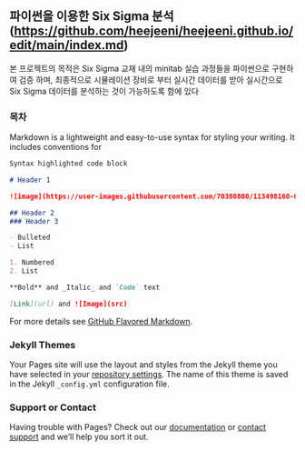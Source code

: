 ## 파이썬을 이용한 Six Sigma 분석 (https://github.com/heejeeni/heejeeni.github.io/edit/main/index.md)

본 프로젝트의 목적은 Six Sigma 교재 내의 minitab 실습 과정들을 파이썬으로 구현하여 검증 하며,
최종적으로 시뮬레이션 장비로 부터 실시간 데이터를 받아 실시간으로 Six Sigma 데이터를 분석하는 것이 가능하도록 함에 있다 

### 목차

Markdown is a lightweight and easy-to-use syntax for styling your writing. It includes conventions for

```markdown
Syntax highlighted code block

# Header 1

![image](https://user-images.githubusercontent.com/70380800/113498160-68e43380-9545-11eb-9586-9cc27cf1a684.png)

## Header 2
### Header 3

- Bulleted
- List

1. Numbered
2. List

**Bold** and _Italic_ and `Code` text

[Link](url) and ![Image](src)
```

For more details see [GitHub Flavored Markdown](https://guides.github.com/features/mastering-markdown/).

### Jekyll Themes

Your Pages site will use the layout and styles from the Jekyll theme you have selected in your [repository settings](https://github.com/heejeeni/heejeeni.github.io/settings). The name of this theme is saved in the Jekyll `_config.yml` configuration file.

### Support or Contact

Having trouble with Pages? Check out our [documentation](https://docs.github.com/categories/github-pages-basics/) or [contact support](https://support.github.com/contact) and we’ll help you sort it out.
